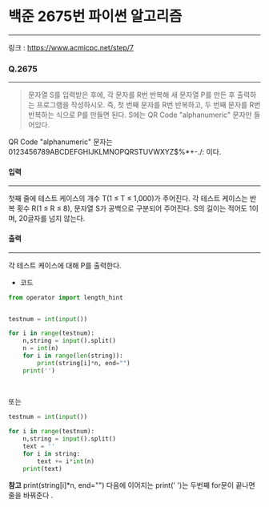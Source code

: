 # 백준 2675번 파이썬 알고리즘
-------
링크 : https://www.acmicpc.net/step/7
### Q.2675
-----
> 문자열 S를 입력받은 후에, 각 문자를 R번 반복해 새 문자열 P를 만든 후 출력하는 프로그램을 작성하시오. 즉, 첫 번째 문자를 R번 반복하고, 두 번째 문자를 R번 반복하는 식으로 P를 만들면 된다. S에는 QR Code "alphanumeric" 문자만 들어있다.

QR Code "alphanumeric" 문자는 0123456789ABCDEFGHIJKLMNOPQRSTUVWXYZ\$%*+-./: 이다.

#### 입력 
---
첫째 줄에 테스트 케이스의 개수 T(1 ≤ T ≤ 1,000)가 주어진다. 각 테스트 케이스는 반복 횟수 R(1 ≤ R ≤ 8), 문자열 S가 공백으로 구분되어 주어진다. S의 길이는 적어도 1이며, 20글자를 넘지 않는다. 

#### 출력 
----
각 테스트 케이스에 대해 P를 출력한다.

* 코드 
```py
from operator import length_hint


testnum = int(input())

for i in range(testnum):
    n,string = input().split()
    n = int(n)
    for i in range(len(string)):
        print(string[i]*n, end="")
    print('')
    
   
``` 
또는 
```py
testnum = int(input())

for i in range(testnum):
    n,string = input().split()
    text = ''
    for i in string:
        text += i*int(n)
    print(text)
```

**참고**
print(string[i]*n, end="") 다음에 이어지는 print(' ')는 두번째 for문이 끝나면 줄을 바꿔준다 . 
